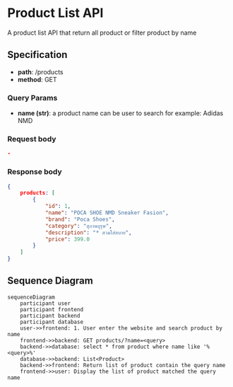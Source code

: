# Product List API
A product list API that return all product or filter product by name

## Specification
* **path**: /products
* **method**: GET

### Query Params
* **name (str)**: a product name can be user to search for example: Adidas NMD

### Request body
```json
-
```

### Response body
```json
{
    products: [
        {
            "id": 1,
            "name": "POCA SHOE NMD Sneaker Fasion",
            "brand": "Poca Shoes",
            "category": "สุภาพบุรุษ",
            "description": "* สวมใส่สบาย",
            "price": 399.0
        }
    ]
}
```

## Sequence Diagram
```mermaid
sequenceDiagram
    participant user
    participant frontend
    participant backend
    participant database
    user->>frontend: 1. User enter the website and search product by name
    frontend->>backend: GET products/?name=<query>
    backend->>database: select * from product where name like '%<query>%'
    database->>backend: List<Product>
    backend->>frontend: Return list of product contain the query name
    frontend->>user: Display the list of product matched the query name
```